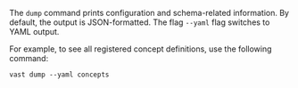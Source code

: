 The `dump` command prints configuration and schema-related information. By
default, the output is JSON-formatted. The flag `--yaml` flag switches to YAML
output.

For example, to see all registered concept definitions, use the following
command:

```
vast dump --yaml concepts
```

